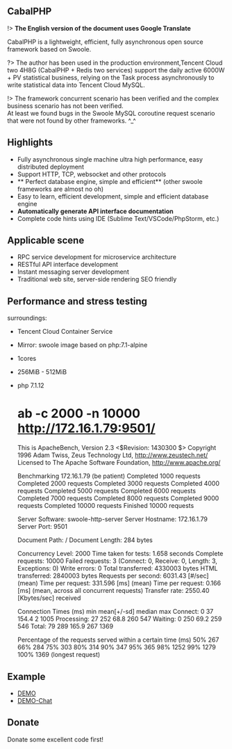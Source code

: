 ## CabalPHP


!> **The English version of the document uses Google Translate**

CabalPHP is a lightweight, efficient, fully asynchronous open source framework based on Swoole.


?> The author has been used in the production environment,Tencent Cloud two 4H8G (CabalPHP + Redis two services) support the daily active 6000W + PV statistical business, relying on the Task process asynchronously to write statistical data into Tencent Cloud MySQL. 

!> The framework concurrent scenario has been verified and the complex business scenario has not been verified.   
   At least we found bugs in the Swoole MySQL coroutine request scenario that were not found by other frameworks. ^_^


## Highlights

* Fully asynchronous single machine ultra high performance, easy distributed deployment
* Support HTTP, TCP, websocket and other protocols
* ** Perfect database engine, simple and efficient** (other swoole frameworks are almost no oh)
* Easy to learn, efficient development, simple and efficient database engine
* **Automatically generate API interface documentation**
* Complete code hints using IDE (Sublime Text/VSCode/PhpStorm, etc.)


## Applicable scene

* RPC service development for microservice architecture
* RESTful API interface development
* Instant messaging server development
* Traditional web site, server-side rendering SEO friendly

## Performance and stress testing


surroundings: 

* Tencent Cloud Container Service
* Mirror: swoole image based on php:7.1-alpine
* 1cores
* 256MiB - 512MiB
* php 7.1.12


    # ab -c 2000 -n 10000 http://172.16.1.79:9501/
    This is ApacheBench, Version 2.3 <$Revision: 1430300 $>
    Copyright 1996 Adam Twiss, Zeus Technology Ltd, http://www.zeustech.net/
    Licensed to The Apache Software Foundation, http://www.apache.org/

    Benchmarking 172.16.1.79 (be patient)
    Completed 1000 requests
    Completed 2000 requests
    Completed 3000 requests
    Completed 4000 requests
    Completed 5000 requests
    Completed 6000 requests
    Completed 7000 requests
    Completed 8000 requests
    Completed 9000 requests
    Completed 10000 requests
    Finished 10000 requests


    Server Software:        swoole-http-server
    Server Hostname:        172.16.1.79
    Server Port:            9501

    Document Path:          /
    Document Length:        284 bytes

    Concurrency Level:      2000
    Time taken for tests:   1.658 seconds
    Complete requests:      10000
    Failed requests:        3
    (Connect: 0, Receive: 0, Length: 3, Exceptions: 0)
    Write errors:           0
    Total transferred:      4330003 bytes
    HTML transferred:       2840003 bytes
    Requests per second:    6031.43 [#/sec] (mean)
    Time per request:       331.596 [ms] (mean)
    Time per request:       0.166 [ms] (mean, across all concurrent requests)
    Transfer rate:          2550.40 [Kbytes/sec] received

    Connection Times (ms)
                min  mean[+/-sd] median   max
    Connect:        0   37 154.4      2    1005
    Processing:    27  252  68.8    260     547
    Waiting:        0  250  69.2    259     546
    Total:         79  289 165.9    267    1369

    Percentage of the requests served within a certain time (ms)
    50% 267
    66% 284
    75% 303
    80% 314
    90% 347
    95% 365
    98% 1252
    99% 1279
    100%   1369 (longest request)

## Example

* [DEMO](http://demo.cabalphp.com/)
* [DEMO-Chat](http://119.28.136.181:9501/chat) 

## Donate

Donate some excellent code first!